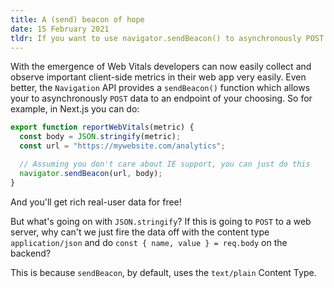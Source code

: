 ```yaml
---
title: A (send) beacon of hope
date: 15 February 2021
tldr: If you want to use navigator.sendBeacon() to asynchronously POST data to a web server, be aware of the restricted content type. However, Express can help with this with built-in functions.
---
```


With the emergence of Web Vitals developers can now easily collect and observe important client-side metrics in their web app very easily. Even better, the `Navigation` API provides a `sendBeacon()` function which allows your to asynchronously `POST` data to an endpoint of your choosing. So for example, in Next.js you can do:

```js
export function reportWebVitals(metric) {
  const body = JSON.stringify(metric);
  const url = "https://mywebsite.com/analytics";

  // Assuming you don't care about IE support, you can just do this
  navigator.sendBeacon(url, body);
}
```

And you'll get rich real-user data for free!

But what's going on with `JSON.stringify`? If this is going to `POST` to a web server, why can't we just fire the data off with the content type `application/json` and do `const { name, value } = req.body` on the backend?

This is because `sendBeacon`, by default, uses the `text/plain` Content Type.

